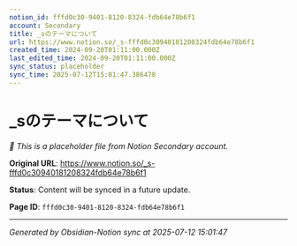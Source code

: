 ```yaml
---
notion_id: fffd0c30-9401-8120-8324-fdb64e78b6f1
account: Secondary
title: _sのテーマについて
url: https://www.notion.so/_s-fffd0c30940181208324fdb64e78b6f1
created_time: 2024-09-20T01:11:00.000Z
last_edited_time: 2024-09-20T01:11:00.000Z
sync_status: placeholder
sync_time: 2025-07-12T15:01:47.386478
---
```


# _sのテーマについて

*🔄 This is a placeholder file from Notion Secondary account.*

**Original URL**: https://www.notion.so/_s-fffd0c30940181208324fdb64e78b6f1

**Status**: Content will be synced in a future update.

**Page ID**: `fffd0c30-9401-8120-8324-fdb64e78b6f1`

---

*Generated by Obsidian-Notion sync at 2025-07-12 15:01:47*
